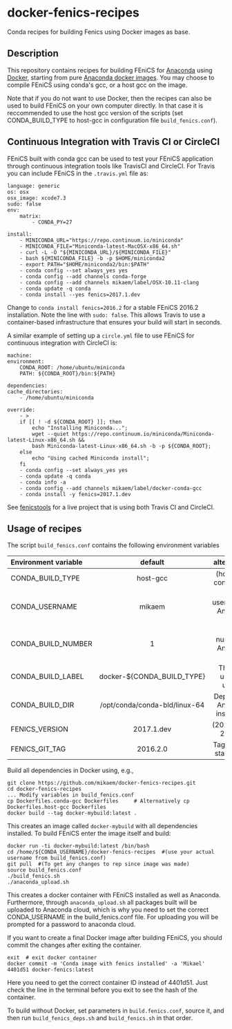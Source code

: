 # docker-fenics-recipes
Conda recipes for building Fenics using Docker images as base.

Description
----------

This repository contains recipes for building FEniCS for [Anaconda](https://anaconda.org) using [Docker](https://www.docker.com), starting from pure [Anaconda docker images](https://hub.docker.com/r/continuumio/). You may choose to compile FEniCS using conda's gcc, or a host gcc on the image. 

Note that if you do not want to use Docker, then the recipes can also be used to build FEniCS on your own computer directly. In that case it is reccommended to use the host gcc version of the scripts (set CONDA_BUILD_TYPE to host-gcc in configuration file `build_fenics.conf`).

Continuous Integration with Travis CI or CircleCI
----------------------

FEniCS built with conda gcc can be used to test your FEniCS application through continuous integration tools like TravisCI and CircleCI. For Travis you can include FEniCS in the `.travis.yml` file as:

    language: generic
    os: osx
    osx_image: xcode7.3
    sudo: false
    env:
        matrix:
            - CONDA_PY=27
    
    install:
        - MINICONDA_URL="https://repo.continuum.io/miniconda"
        - MINICONDA_FILE="Miniconda-latest-MacOSX-x86_64.sh"
        - curl -L -O "${MINICONDA_URL}/${MINICONDA_FILE}"
        - bash ${MINICONDA_FILE} -b -p $HOME/miniconda2
        - export PATH="$HOME/miniconda2/bin:$PATH"
        - conda config --set always_yes yes
        - conda config --add channels conda-forge
        - conda config --add channels mikaem/label/OSX-10.11-clang
        - conda update -q conda
        - conda install --yes fenics=2017.1.dev
 
Change to `conda install fenics=2016.2` for a stable FEniCS 2016.2 installation. Note the line with `sudo: false`. This allows Travis to use a container-based infrastructure that ensures your build will start in seconds.

A similar example of setting up a `circle.yml` file to use FEniCS for continuous integration with CircleCI is:

    machine:
    environment:
        CONDA_ROOT: /home/ubuntu/miniconda
        PATH: ${CONDA_ROOT}/bin:${PATH}

    dependencies:
    cache_directories:
        - /home/ubuntu/miniconda

    override:
        - >
        if [[ ! -d ${CONDA_ROOT} ]]; then
            echo "Installing Miniconda...";
            wget --quiet https://repo.continuum.io/miniconda/Miniconda-latest-Linux-x86_64.sh &&
            bash Miniconda-latest-Linux-x86_64.sh -b -p ${CONDA_ROOT};
        else
            echo "Using cached Miniconda install";
        fi
        - conda config --set always_yes yes
        - conda update -q conda
        - conda info -a
        - conda config --add channels mikaem/label/docker-conda-gcc
        - conda install -y fenics=2017.1.dev

See [fenicstools](https://github.com/mikaem/fenicstools) for a live project that is using both Travis CI and CircleCI.

Usage of recipes
----
The script `build_fenics.conf` contains the following environment variables

| Environment variable | default                     | alternatives                         |
|:---------------------|:---------------------------:|:------------------------------------:|
|CONDA_BUILD_TYPE      | host-gcc                    | (host-gcc, conda-gcc)                |
|CONDA_USERNAME        | mikaem                      | Your username on Anaconda cloud      | 
|CONDA_BUILD_NUMBER    | 1                           | Build number on Anaconda cloud       |
|CONDA_BUILD_LABEL     | docker-${CONDA_BUILD_TYPE}  | The label used for upload            |
|CONDA_BUILD_DIR       |/opt/conda/conda-bld/linux-64| Depends on Anaconda installation     |
|FENICS_VERSION        |2017.1.dev                   | (2017.1.dev, 2016.2)                 |
|FENICS_GIT_TAG        |2016.2.0                     |Tag used for stable build             |

Build all dependencies in Docker using, e.g.,

    git clone https://github.com/mikaem/docker-fenics-recipes.git
    cd docker-fenics-recipes 
    ... Modify variables in build_fenics.conf
    cp Dockerfiles.conda-gcc Dockerfiles     # Alternatively cp Dockerfiles.host-gcc Dockerfiles
    docker build --tag docker-mybuild:latest .

This creates an image called `docker-mybuild` with all dependencies installed. To build FEniCS enter the image itself and build:

    docker run -ti docker-mybuild:latest /bin/bash
    cd /home/${CONDA_USERNAME}/docker-fenics-recipes  #(use your actual username from build_fenics.conf)
    git pull  #(To get any changes to rep since image was made)
    source build_fenics.conf
    ./build_fenics.sh
    ./anaconda_upload.sh

This creates a docker container with FEniCS installed as well as Anaconda. Furthermore, through `anaconda_upload.sh` all packages built will be uploaded to Anaconda cloud, which is why you need to set the correct CONDA_USERNAME in the build_fenics.conf file. For uploading you will be prompted for a password to anaconda cloud.

If you want to create a final Docker image after building FEniCS, you should commit the changes after exiting the container.

    exit  # exit docker container
    docker commit -m 'Conda image with fenics installed' -a 'Mikael' 4401d51 docker-fenics:latest
    
 Here you need to get the correct container ID instead of 4401d51. Just check the line in the terminal before you exit to see the hash of the container.
 
 To build without Docker, set parameters in `build.fenics.conf`, source it, and then run `build_fenics_deps.sh` and `build_fenics.sh` in that order.
 
